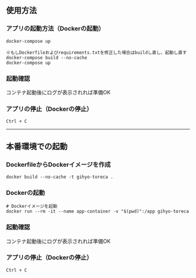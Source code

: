## 使用方法

### アプリの起動方法（Dockerの起動）
```
docker-compose up
```

```
※もしDockerfileおよびrequirements.txtを修正した場合はbuildし直し、起動し直す
docker-compose build --no-cache
docker-compose up
```

### 起動確認
コンテナ起動後にログが表示されれば準備OK

### アプリの停止（Dockerの停止）
```
Ctrl + C
```

---

## 本番環境での起動
### DockerfileからDockerイメージを作成
```
docker build --no-cache -t gihyo-toreca .
```

### Dockerの起動
```
# Dockerイメージを起動 
docker run --rm -it --name app-container -v "$(pwd)":/app gihyo-toreca
```
### 起動確認
コンテナ起動後にログが表示されれば準備OK

### アプリの停止（Dockerの停止）
```
Ctrl + C
```